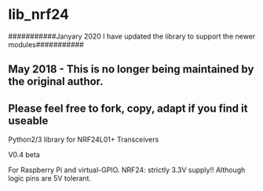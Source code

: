 lib_nrf24
=========


###########Janyary 2020 I have updated the library to support the newer modules###########
## May 2018 - This is no longer being maintained by the original author.
## Please feel free to fork, copy, adapt if you find it useable

Python2/3 library for NRF24L01+ Transceivers

V0.4 beta

For Raspberry Pi and virtual-GPIO.
NRF24: strictly 3.3V supply!! Although logic pins are 5V tolerant.

